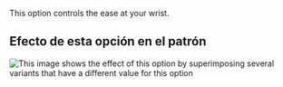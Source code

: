 This option controls the ease at your wrist.

## Efecto de esta opción en el patrón

![This image shows the effect of this option by superimposing several variants that have a different value for this option](hugo_cuffease_sample.svg "Effect of this option on the pattern")

